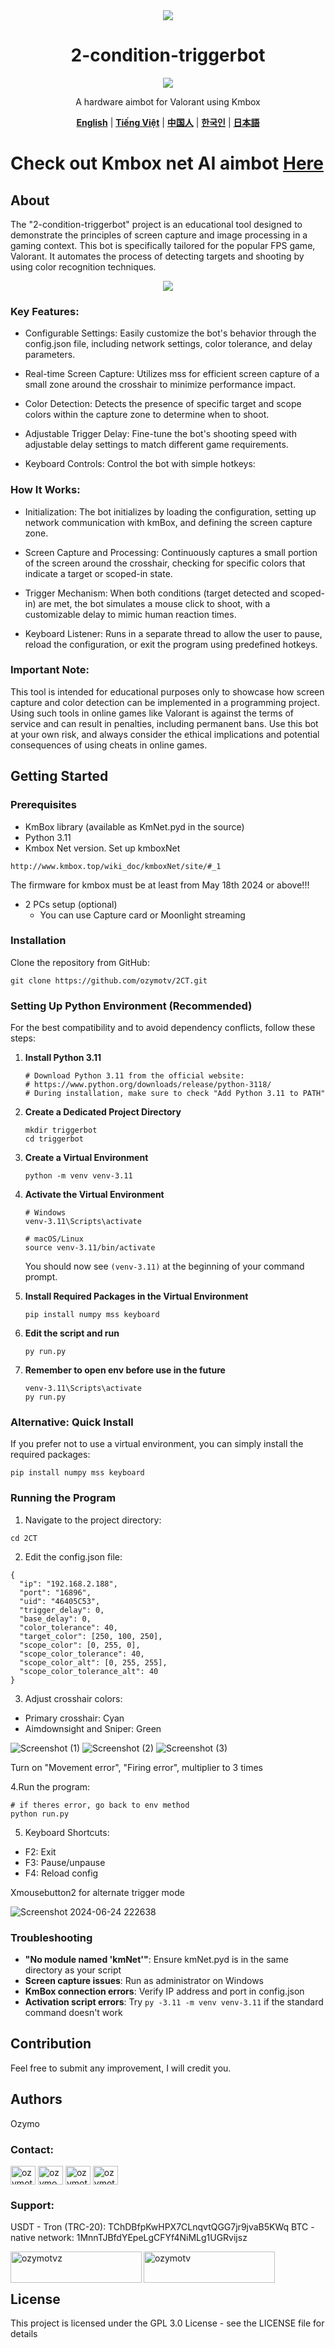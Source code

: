 <div align="center">
 <img src="https://github.com/OzymoGit/2-condition-triggerbot/assets/33122491/86aed2d0-5393-42c1-b9a4-d0d29974a099" /><br> <h1>2-condition-triggerbot</h1>
 <img src="https://img.shields.io/badge/Live%20Status-UNDETECTED-green" />

A hardware aimbot for Valorant using Kmbox

[**English**](.README.md)  |  [**Tiếng Việt**](./docs/vi/README.vi.md)   |   [**中国人**](.README.md)    |    [**한국인**](.README.md)   |    [**日本語**](.README.md)  

</div>

# Check out Kmbox net AI aimbot  [Here](https://github.com/ozymotv/2CA)

## About
The "2-condition-triggerbot" project is an educational tool designed to demonstrate the principles of screen capture and image processing in a gaming context. This bot is specifically tailored for the popular FPS game, Valorant. It automates the process of detecting targets and shooting by using color recognition techniques.

<div align="center">
 <img src="https://github.com/OzymoGit/2-condition-triggerbot/assets/33122491/c9e8ced2-3ab3-4c19-bfed-6f864f5aa7a7" />
 
 </div>
 
### Key Features:

+ Configurable Settings: Easily customize the bot's behavior through the config.json file, including network settings, color tolerance, and delay parameters.
  
+ Real-time Screen Capture: Utilizes mss for efficient screen capture of a small zone around the crosshair to minimize performance impact.

+ Color Detection: Detects the presence of specific target and scope colors within the capture zone to determine when to shoot.

+ Adjustable Trigger Delay: Fine-tune the bot's shooting speed with adjustable delay settings to match different game requirements.

+ Keyboard Controls: Control the bot with simple hotkeys:

### How It Works:

+ Initialization: The bot initializes by loading the configuration, setting up network communication with kmBox, and defining the screen capture zone.

+ Screen Capture and Processing: Continuously captures a small portion of the screen around the crosshair, checking for specific colors that indicate a target or scoped-in state.

+ Trigger Mechanism: When both conditions (target detected and scoped-in) are met, the bot simulates a mouse click to shoot, with a customizable delay to mimic human reaction times.

+ Keyboard Listener: Runs in a separate thread to allow the user to pause, reload the configuration, or exit the program using predefined hotkeys.


### Important Note:

This tool is intended for educational purposes only to showcase how screen capture and color detection can be implemented in a programming project. Using such tools in online games like Valorant is against the terms of service and can result in penalties, including permanent bans. Use this bot at your own risk, and always consider the ethical implications and potential consequences of using cheats in online games.

## Getting Started

### Prerequisites
* KmBox library (available as KmNet.pyd in the source)
* Python 3.11
* Kmbox Net version. Set up kmboxNet

```
http://www.kmbox.top/wiki_doc/kmboxNet/site/#_1
```
The firmware for kmbox must be at least from May 18th 2024 or above!!!
* 2 PCs setup (optional) 
  - You can use Capture card or Moonlight streaming
    
### Installation

Clone the repository from GitHub:

```
git clone https://github.com/ozymotv/2CT.git
```

### Setting Up Python Environment (Recommended)

For the best compatibility and to avoid dependency conflicts, follow these steps:

1. **Install Python 3.11**
   ```
   # Download Python 3.11 from the official website:
   # https://www.python.org/downloads/release/python-3118/
   # During installation, make sure to check "Add Python 3.11 to PATH"
   ```

2. **Create a Dedicated Project Directory**
   ```
   mkdir triggerbot
   cd triggerbot
   ```

3. **Create a Virtual Environment**
   ```
   python -m venv venv-3.11
   ```

4. **Activate the Virtual Environment**
   ```
   # Windows
   venv-3.11\Scripts\activate
   
   # macOS/Linux
   source venv-3.11/bin/activate
   ```
   You should now see `(venv-3.11)` at the beginning of your command prompt.

5. **Install Required Packages in the Virtual Environment**
   ```
   pip install numpy mss keyboard
   ```

6. **Edit the script and run**
   ```
   py run.py
   ```
7. **Remember to open env before use in the future**
    ```
   venv-3.11\Scripts\activate
   py run.py
   ```
### Alternative: Quick Install
If you prefer not to use a virtual environment, you can simply install the required packages:

```
pip install numpy mss keyboard
```

### Running the Program
1. Navigate to the project directory:

```
cd 2CT
```

2. Edit the config.json file:


```
{
  "ip": "192.168.2.188", 
  "port": "16896",  
  "uid": "46405C53",  
  "trigger_delay": 0,  
  "base_delay": 0,  
  "color_tolerance": 40, 
  "target_color": [250, 100, 250], 
  "scope_color": [0, 255, 0],
  "scope_color_tolerance": 40, 
  "scope_color_alt": [0, 255, 255], 
  "scope_color_tolerance_alt": 40 
}
```
3. Adjust crosshair colors:

+ Primary crosshair: Cyan
+ Aimdownsight and Sniper: Green


![Screenshot (1)](https://github.com/OzymoGit/2-condition-triggerbot/assets/33122491/fe5a5bcb-74fd-41d7-9336-4de2a3bb6f64)
![Screenshot (2)](https://github.com/OzymoGit/2-condition-triggerbot/assets/33122491/da8a76a0-7409-4225-9271-9c3af41d7581)
![Screenshot (3)](https://github.com/OzymoGit/2-condition-triggerbot/assets/33122491/7d8393ca-1b16-4159-bc15-71d1c4f362f7)


Turn on "Movement error", "Firing error", multiplier to 3 times

4.Run the program:
```
# if theres error, go back to env method
python run.py
```

5. Keyboard Shortcuts:
   
+ F2: Exit
+ F3: Pause/unpause
+ F4: Reload config

Xmousebutton2 for alternate trigger mode

![Screenshot 2024-06-24 222638](https://github.com/OzymoGit/2-condition-triggerbot/assets/33122491/c1873efc-af2f-4204-8d46-3a43210763ce)

### Troubleshooting

- **"No module named 'kmNet'"**: Ensure kmNet.pyd is in the same directory as your script
- **Screen capture issues**: Run as administrator on Windows
- **KmBox connection errors**: Verify IP address and port in config.json
- **Activation script errors**: Try `py -3.11 -m venv venv-3.11` if the standard command doesn't work

## Contribution

Feel free to submit any improvement, I will credit you.


## Authors

   Ozymo

<h3 align="left">Contact:</h3>
<p align="left">
<a href="https://twitter.com/ozymotv" target="blank"><img align="center" src="https://raw.githubusercontent.com/rahuldkjain/github-profile-readme-generator/master/src/images/icons/Social/twitter.svg" alt="ozymotv" height="30" width="40" /></a>
<a href="https://linkedin.com/in/ozymo" target="blank"><img align="center" src="https://raw.githubusercontent.com/rahuldkjain/github-profile-readme-generator/master/src/images/icons/Social/linked-in-alt.svg" alt="ozymo" height="30" width="40" /></a>
<a href="https://fb.com/ozymotv" target="blank"><img align="center" src="https://raw.githubusercontent.com/rahuldkjain/github-profile-readme-generator/master/src/images/icons/Social/facebook.svg" alt="ozymotv" height="30" width="40" /></a>
<a href="https://www.youtube.com/c/ozymotv" target="blank"><img align="center" src="https://raw.githubusercontent.com/rahuldkjain/github-profile-readme-generator/master/src/images/icons/Social/youtube.svg" alt="ozymotv" height="30" width="40" /></a>

</p>


<h3 align="left">Support:</h3>
USDT - Tron (TRC-20): TChDBfpKwHPX7CLnqvtQGG7jr9jvaB5KWq
BTC - native network: 1MnnTJBfdYEpeLgCFYf4NiMLg1UGRvijsz
<p><a href="https://www.buymeacoffee.com/ozymotvz"> <img align="left" src="https://cdn.buymeacoffee.com/buttons/v2/default-yellow.png" height="50" width="210" alt="ozymotvz" /></a><a href="https://ko-fi.com/ozymotv"> <img align="left" src="https://cdn.ko-fi.com/cdn/kofi3.png?v=3" height="50" width="210" alt="ozymotv" /></a></p><br><br>




## License

This project is licensed under the GPL 3.0 License - see the LICENSE file for details
